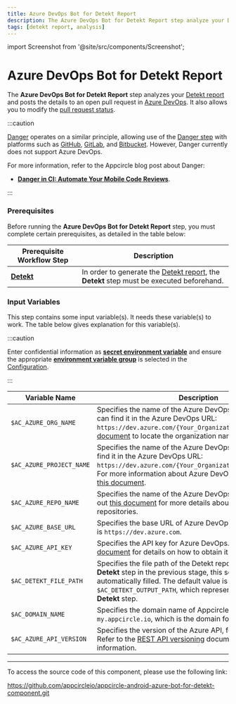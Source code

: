 ```yaml
---
title: Azure DevOps Bot for Detekt Report
description: The Azure DevOps Bot for Detekt Report step analyze your Detekt report and post the report details within the opened pull request in Azure DevOps.
tags: [detekt report, analysis]
---
```


import Screenshot from '@site/src/components/Screenshot';

# Azure DevOps Bot for Detekt Report

The **Azure DevOps Bot for Detekt Report** step analyzes your [Detekt report](https://detekt.dev/docs/introduction/reporting/) and posts the details to an open pull request in [Azure DevOps](https://learn.microsoft.com/en-us/azure/devops/). It also allows you to modify the [pull request status](https://learn.microsoft.com/en-us/rest/api/azure/devops/git/pull-request-statuses).

:::caution

[Danger](https://danger.systems/) operates on a similar principle, allowing use of the [Danger step](https://docs.appcircle.io/workflows/common-workflow-steps/#code-reviews-with-danger) with platforms such as [GitHub](https://github.com/), [GitLab](https://about.gitlab.com/), and [Bitbucket](https://bitbucket.org/product/guides/getting-started/overview#a-brief-overview-of-bitbucket). However, Danger currently does not support Azure DevOps.

For more information, refer to the Appcircle blog post about Danger:
- [**Danger in CI: Automate Your Mobile Code Reviews**](https://appcircle.io/blog/danger-in-ci-automate-your-mobile-code-reviews).

:::

### Prerequisites

Before running the **Azure DevOps Bot for Detekt Report** step, you must complete certain prerequisites, as detailed in the table below:

| Prerequisite Workflow Step                       | Description                                      |
 |-------------------------------------------------|--------------------------------------------------|
 | [**Detekt**](https://docs.appcircle.io/workflows/android-specific-workflow-steps/#detekt) | In order to generate the [Detekt report](https://detekt.dev/docs/introduction/reporting/), the **Detekt** step must be executed beforehand.  |

<Screenshot url='https://cdn.appcircle.io/docs/assets/android-workflow-components-azure-bot-for-detekt-report_1.png'/>

### Input Variables

This step contains some input variable(s). It needs these variable(s) to work. The table below gives explanation for this variable(s).

<Screenshot url='https://cdn.appcircle.io/docs/assets/android-workflow-components-azure-bot-for-detekt-report_2.png'/>

:::caution

Enter confidential information as [**secret environment variable**](https://docs.appcircle.io/environment-variables/managing-variables#adding-key-and-text-based-value-pairs) and ensure the appropriate [**environment variable group**](https://docs.appcircle.io/environment-variables/managing-variables#using-environment-variable-groups-in-builds) is selected in the [Configuration](https://docs.appcircle.io/build/build-profile-configuration/).

:::

| Variable Name              | Description                                    | Status |
|----------------------------|------------------------------------------------|--------|
| `$AC_AZURE_ORG_NAME`       | Specifies the name of the Azure DevOps organization. You can find it in the Azure DevOps URL:  `https://dev.azure.com/{Your_Organization}`. Check out [this document](https://learn.microsoft.com/en-us/answers/questions/1080972/find-organization-name) to locate the organization name. | Required |
| `$AC_AZURE_PROJECT_NAME`   | Specifies the name of the Azure DevOps project. You can find it in the Azure DevOps URL: `https://dev.azure.com/{Your_Organization}/{Your_Project}`. For more information about Azure DevOps projects, refer to [this document](https://learn.microsoft.com/en-us/azure/devops/user-guide/project-admin-tutorial?toc=%2Fazure%2Fdevops%2Forganizations%2Ftoc.json&view=azure-devops). | Required |
| `$AC_AZURE_REPO_NAME`      | Specifies the name of the Azure DevOps repository. Check out [this document](https://learn.microsoft.com/en-us/azure/devops/repos/git/repository-settings) for more details about Azure DevOps repositories. | Required |
| `$AC_AZURE_BASE_URL`       | Specifies the base URL of Azure DevOps. The default value is `https://dev.azure.com`. | Required |
| `$AC_AZURE_API_KEY`        | Specifies the API key for Azure DevOps. Refer to [this document](https://learn.microsoft.com/en-us/azure/devops/organizations/accounts/use-personal-access-tokens-to-authenticate) for details on how to obtain it. | Required |
| `$AC_DETEKT_FILE_PATH`     | Specifies the file path of the Detekt report. If you used the **Detekt** step in the previous stage, this section will be automatically filled. The default value is `$AC_DETEKT_OUTPUT_PATH`, which represents the output of the **Detekt** step. | Required |
| `$AC_DOMAIN_NAME`          | Specifies the domain name of Appcircle. The default value is `my.appcircle.io`, which is the domain for Appcircle Cloud. | Required |
| `$AC_AZURE_API_VERSION`    | Specifies the version of the Azure API, for example: `7.1`. Refer to the [REST API versioning](https://learn.microsoft.com/en-us/azure/devops/integrate/concepts/rest-api-versioning) document for more information. | Required |

---

To access the source code of this component, please use the following link:

https://github.com/appcircleio/appcircle-android-azure-bot-for-detekt-component.git